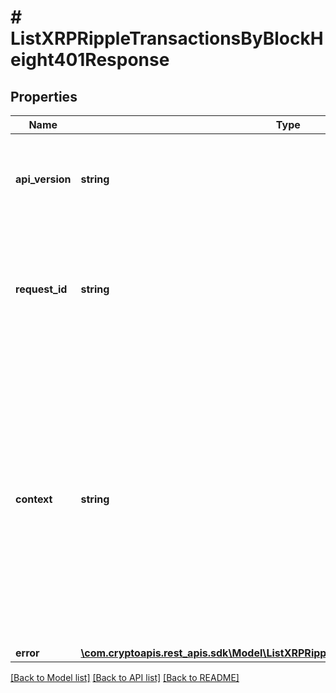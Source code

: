 # # ListXRPRippleTransactionsByBlockHeight401Response

## Properties

Name | Type | Description | Notes
------------ | ------------- | ------------- | -------------
**api_version** | **string** | Specifies the version of the API that incorporates this endpoint. |
**request_id** | **string** | Defines the ID of the request. The &#x60;requestId&#x60; is generated by Crypto APIs and it&#39;s unique for every request. |
**context** | **string** | In batch situations the user can use the context to correlate responses with requests. This property is present regardless of whether the response was successful or returned as an error. &#x60;context&#x60; is specified by the user. | [optional]
**error** | [**\com.cryptoapis.rest_apis.sdk\Model\ListXRPRippleTransactionsByBlockHeightE401**](ListXRPRippleTransactionsByBlockHeightE401.md) |  |

[[Back to Model list]](../../README.md#models) [[Back to API list]](../../README.md#endpoints) [[Back to README]](../../README.md)
